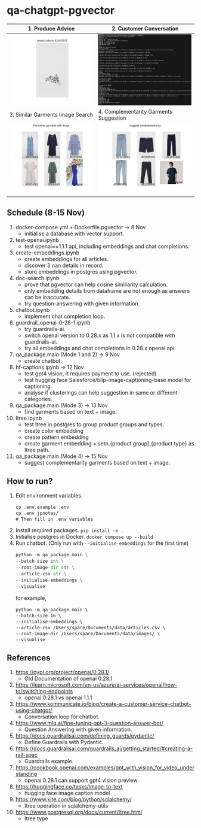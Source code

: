 # qa-chatgpt-pgvector

|1. Produce Advice|2. Customer Conversation|
|---|---|
|<img src="resources/mode1.png" height="190">|<img src="resources/sample.png" height="190" width="250">|
|3. Similar Garments Image Search|4. Complementarity Garments Suggestion|
|<img src="resources/mode3.png" height="190">|<img src="resources/mode4.png" height="190">|


## Schedule (8-15 Nov)
1. docker-compose.yml + Dockerfile.pgvector -> 8 Nov
    - initialise a database with vector support.
1. test-openai.ipynb
    - test openai==1.1.1 api, including embeddings and chat completions.
2. create-embeddings.ipynb
    - create embeddings for all articles.
    - discover 3 nan details in record.
    - store embeddings in postgres using pgvector.
3. doc-search.ipynb
    - prove that pgvector can help cosine similiarity calculation.
    - only embedding details from dataframe are not enough as answers can be inaccurate.
    - try question-answering with given information.
4. chatbot.ipynb
    - implement chat completion loop.
5. guardrail_openai-0-28-1.ipynb
    - try guardrails-ai.
    - switch openai version to 0.28.x as 1.1.x is not compatible with guardrails-ai.
    - try all embeddings and chat completions in 0.28.x openai api.
6. qa_package.main (Mode 1 and 2) -> 9 Nov
    - create chatbot.
7. hf-captions.ipynb -> 12 Nov
    - test gpt4 vision, it requires payment to use. (rejected)
    - test hugging face Salesforce/blip-image-captioning-base model for captioning.
    - analyse if clusterings can help suggestion in same or different categories.
8. qa_package.main (Mode 3) -> 13 Nov
    - find garments based on text + image.
9. ltree.ipynb
    - test ltree in postgres to group product groups and types.
    - create color embedding
    - create pattern embedding
    - create garment embedding + setn.{product group}.{product type} as ltree path.
10. qa_package.main (Mode 4) -> 15 Nov
    - suggest complementarity garments based on text + image.


## How to run?
1. Edit environment variables.
    ```
    cp .env.example .env
    cp .env jpnotes/
    # Then fill in .env variables
    ```
1. Install required packages. `pip install -e .`
2. Initialise postgres in Docker. `docker compose up --build`
3. Run chatbot. (Only run with `--initialise-embeddings` for the first time)
    ```python
    python -m qa_package.main \
    --batch-size int \
    --root-image-dir str \
    --article-csv str \
    --initialise-embeddings \
    --visualise
    ```
    for example,
    ```
    python -m qa_package.main \
    --batch-size 16 \
    --initialise-embeddings \
    --article-csv /Users/spare/Documents/data/articles.csv \
    --root-image-dir /Users/spare/Documents/data/images/ \
    --visualise
    ```

## References
1. https://pypi.org/project/openai/0.28.1/
    - Old Documentation of openai 0.28.1
2. https://learn.microsoft.com/en-us/azure/ai-services/openai/how-to/switching-endpoints
    - openai 0.28.1 vs openai 1.1.1
3. https://www.kommunicate.io/blog/create-a-customer-service-chatbot-using-chatgpt/
    - Conversation loop for chatbot.
4. https://www.mlq.ai/fine-tuning-gpt-3-question-answer-bot/
    - Question Answering with given information.
5. https://docs.guardrailsai.com/defining_guards/pydantic/
    - Define Guardrails with Pydantic.
6. https://docs.guardrailsai.com/guardrails_ai/getting_started/#creating-a-rail-spec
    - Guardrails example.
7. https://cookbook.openai.com/examples/gpt_with_vision_for_video_understanding
    - openai 0.28.1 can support gpt4 vision preview.
8. https://huggingface.co/tasks/image-to-text
    - hugging face image caption model
9. https://www.kite.com/blog/python/sqlalchemy/
    - ltree operation in sqlalchemy-utils
10. https://www.postgresql.org/docs/current/ltree.html
    - ltree type
